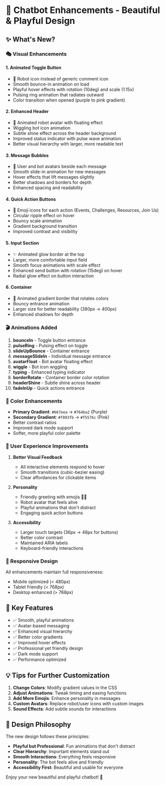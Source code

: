 # 🎨 Chatbot Enhancements - Beautiful & Playful Design

## ✨ What's New?

### 🎭 Visual Enhancements

#### 1. **Animated Toggle Button**

- 🤖 Robot icon instead of generic comment icon
- Smooth bounce-in animation on load
- Playful hover effects with rotation (10deg) and scale (1.15x)
- Pulsing ring animation that radiates outward
- Color transition when opened (purple to pink gradient)

#### 2. **Enhanced Header**

- 🌟 Animated robot avatar with floating effect
- Wiggling bot icon animation
- Subtle shine effect across the header background
- Improved status indicator with pulse wave animation
- Better visual hierarchy with larger, more readable text

#### 3. **Message Bubbles**

- 👤 User and bot avatars beside each message
- Smooth slide-in animation for new messages
- Hover effects that lift messages slightly
- Better shadows and borders for depth
- Enhanced spacing and readability

#### 4. **Quick Action Buttons**

- 🎉 Emoji icons for each action (Events, Challenges, Resources, Join Us)
- Circular ripple effect on hover
- Bouncy scale animation
- Gradient background transition
- Improved contrast and visibility

#### 5. **Input Section**

- ✨ Animated glow border at the top
- Larger, more comfortable input field
- Smooth focus animations with scale effect
- Enhanced send button with rotation (15deg) on hover
- Radial glow effect on button interaction

#### 6. **Container**

- 🌈 Animated gradient border that rotates colors
- Bouncy entrance animation
- Larger size for better readability (380px → 400px)
- Enhanced shadows for depth

### 🎬 Animations Added

1. **bounceIn** - Toggle button entrance
2. **pulseRing** - Pulsing effect on toggle
3. **slideUpBounce** - Container entrance
4. **messageSlideIn** - Individual message entrance
5. **avatarFloat** - Bot avatar floating effect
6. **wiggle** - Bot icon wiggling
7. **typing** - Enhanced typing indicator
8. **borderRotate** - Container border color rotation
9. **headerShine** - Subtle shine across header
10. **fadeInUp** - Quick actions entrance

### 🎨 Color Enhancements

- **Primary Gradient**: `#667eea` → `#764ba2` (Purple)
- **Secondary Gradient**: `#f093fb` → `#f5576c` (Pink)
- Better contrast ratios
- Improved dark mode support
- Softer, more playful color palette

### 🚀 User Experience Improvements

1. **Better Visual Feedback**
   - All interactive elements respond to hover
   - Smooth transitions (cubic-bezier easing)
   - Clear affordances for clickable items

2. **Personality**
   - Friendly greeting with emojis 👋🚀
   - Robot avatar that feels alive
   - Playful animations that don't distract
   - Engaging quick action buttons

3. **Accessibility**
   - Larger touch targets (36px → 48px for buttons)
   - Better color contrast
   - Maintained ARIA labels
   - Keyboard-friendly interactions

### 📱 Responsive Design

All enhancements maintain full responsiveness:

- Mobile optimized (< 480px)
- Tablet friendly (< 768px)
- Desktop enhanced (> 768px)

## 🎯 Key Features

- ✅ Smooth, playful animations
- ✅ Avatar-based messaging
- ✅ Enhanced visual hierarchy
- ✅ Better color gradients
- ✅ Improved hover effects
- ✅ Professional yet friendly design
- ✅ Dark mode support
- ✅ Performance optimized

## 💡 Tips for Further Customization

1. **Change Colors**: Modify gradient values in the CSS
2. **Adjust Animations**: Tweak timing and easing functions
3. **Add More Emojis**: Enhance personality in messages
4. **Custom Avatars**: Replace robot/user icons with custom images
5. **Sound Effects**: Add subtle sounds for interactions

## 🎨 Design Philosophy

The new design follows these principles:

- **Playful but Professional**: Fun animations that don't distract
- **Clear Hierarchy**: Important elements stand out
- **Smooth Interactions**: Everything feels responsive
- **Personality**: The bot feels alive and friendly
- **Accessibility First**: Beautiful and usable for everyone

Enjoy your new beautiful and playful chatbot! 🎉
